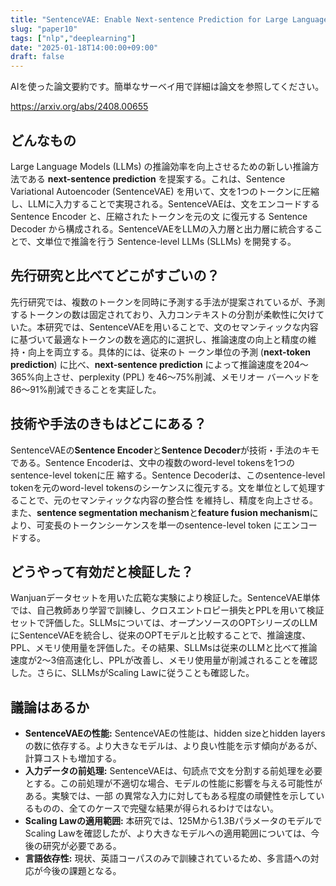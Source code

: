 ```yaml
---
title: "SentenceVAE: Enable Next-sentence Prediction for Large Language Models with Faster Speed, Higher Accuracy and Longer Context (AI論文要約)"
slug: "paper10"
tags: ["nlp","deeplearning"]
date: "2025-01-18T14:00:00+09:00"
draft: false
---
```


AIを使った論文要約です。簡単なサーベイ用で詳細は論文を参照してください。

https://arxiv.org/abs/2408.00655

## どんなもの

Large Language Models (LLMs) の推論効率を向上させるための新しい推論方法である **next-sentence prediction** を提案する。これは、Sentence Variational Autoencoder (SentenceVAE) を用いて、文を1つのトークンに圧縮し、LLMに入力することで実現される。SentenceVAEは、文をエンコードする Sentence Encoder と、圧縮されたトークンを元の文 に復元する Sentence Decoder から構成される。SentenceVAEをLLMの入力層と出力層に統合することで、文単位で推論を行う Sentence-level LLMs (SLLMs) を開発する。


## 先行研究と比べてどこがすごいの？

先行研究では、複数のトークンを同時に予測する手法が提案されているが、予測するトークンの数は固定されており、入力コンテキストの分割が柔軟性に欠けていた。本研究では、SentenceVAEを用いることで、文のセマンティックな内容に基づいて最適なトークンの数を適応的に選択し、推論速度の向上と精度の維持・向上を両立する。具体的には、従来のト ークン単位の予測 (**next-token prediction**) に比べ、**next-sentence prediction** によって推論速度を204～365%向上させ、perplexity (PPL) を46～75%削減、メモリオー バーヘッドを86～91%削減できることを実証した。


## 技術や手法のきもはどこにある？

SentenceVAEの**Sentence Encoder**と**Sentence Decoder**が技術・手法のキモである。Sentence Encoderは、文中の複数のword-level tokensを1つのsentence-level tokenに圧 縮する。Sentence Decoderは、このsentence-level tokenを元のword-level tokensのシーケンスに復元する。文を単位として処理することで、元のセマンティックな内容の整合性 を維持し、精度を向上させる。また、**sentence segmentation mechanism**と**feature fusion mechanism**により、可変長のトークンシーケンスを単一のsentence-level token にエンコードする。


## どうやって有効だと検証した？

Wanjuanデータセットを用いた広範な実験により検証した。SentenceVAE単体では、自己教師あり学習で訓練し、クロスエントロピー損失とPPLを用いて検証セットで評価した。SLLMsについては、オープンソースのOPTシリーズのLLMにSentenceVAEを統合し、従来のOPTモデルと比較することで、推論速度、PPL、メモリ使用量を評価した。その結果、SLLMsは従来のLLMと比べて推論速度が2～3倍高速化し、PPLが改善し、メモリ使用量が削減されることを確認した。さらに、SLLMsがScaling Lawに従うことも確認した。


## 議論はあるか

* **SentenceVAEの性能:** SentenceVAEの性能は、hidden sizeとhidden layersの数に依存する。より大きなモデルは、より良い性能を示す傾向があるが、計算コストも増加する。
* **入力データの前処理:** SentenceVAEは、句読点で文を分割する前処理を必要とする。この前処理が不適切な場合、モデルの性能に影響を与える可能性がある。実験では、一部 の異常な入力に対してもある程度の頑健性を示しているものの、全てのケースで完璧な結果が得られるわけではない。
* **Scaling Lawの適用範囲:** 本研究では、125Mから1.3BパラメータのモデルでScaling Lawを確認したが、より大きなモデルへの適用範囲については、今後の研究が必要である。
* **言語依存性:** 現状、英語コーパスのみで訓練されているため、多言語への対応が今後の課題となる。
